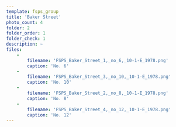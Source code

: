 ```yaml
---
template: fsps_group
title: 'Baker Street'
photo_count: 4
folder: 2
folder_order: 1
folder_check: 1
description: ~
files:
    -
        filename: 'FSPS_Baker_Street_1,_no_6,_10-1-E_1978.png'
        caption: 'No. 6'
    -
        filename: 'FSPS_Baker_Street_3,_no_10,_10-1-E_1978.png'
        caption: 'No. 10'
    -
        filename: 'FSPS_Baker_Street_2,_no_8,_10-1-E_1978.png'
        caption: 'No. 8'
    -
        filename: 'FSPS_Baker_Street_4,_no_12,_10-1-E_1978.png'
        caption: 'No. 12'
---
```

